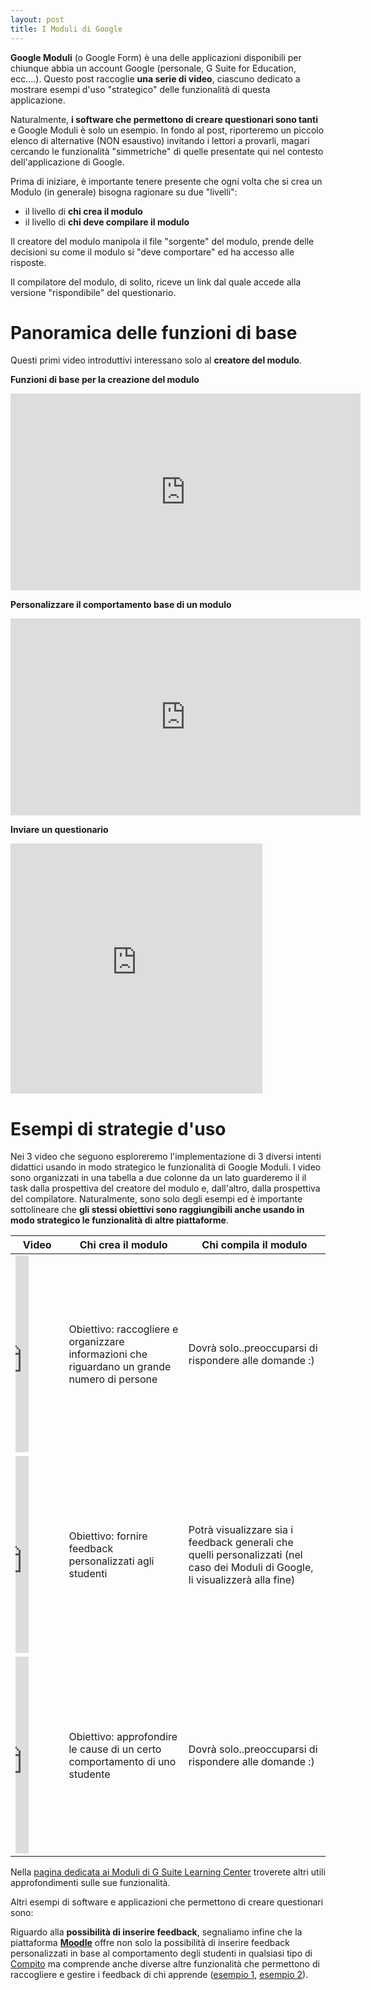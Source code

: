 ```yaml
---
layout: post
title: I Moduli di Google
---
```

**Google Moduli** (o Google Form) è una delle applicazioni disponibili per chiunque abbia un account Google (personale, G Suite for Education, ecc....). Questo post raccoglie **una serie di video**, ciascuno dedicato a mostrare esempi d'uso "strategico" delle funzionalità di questa applicazione.

Naturalmente, **i software che permettono di creare questionari sono tanti** e Google Moduli è solo un esempio. In fondo al post, riporteremo un piccolo elenco di alternative (NON esaustivo) invitando i lettori a provarli, magari cercando le funzionalità "simmetriche" di quelle presentate qui nel contesto dell'applicazione di Google. 

Prima di iniziare, è importante tenere presente che ogni volta che si crea un Modulo (in generale) bisogna ragionare su due "livelli":

* il livello di **chi crea il modulo**
* il livello di **chi deve compilare il modulo**

Il creatore del modulo manipola il file "sorgente" del modulo, prende delle decisioni su come il modulo si "deve comportare" ed ha accesso alle risposte.

Il compilatore del modulo, di solito, riceve un link dal quale accede alla versione "rispondibile" del questionario.

# Panoramica delle funzioni di base

Questi primi video introduttivi interessano solo al **creatore del modulo**.

**Funzioni di base per la creazione del modulo**

<iframe width="560" height="315" src="https://www.youtube-nocookie.com/embed/q_TwAzfgaYM" frameborder="0" allow="accelerometer; autoplay; encrypted-media; gyroscope; picture-in-picture" allowfullscreen></iframe>

**Personalizzare il comportamento base di un modulo**

<iframe width="560" height="315" src="https://www.youtube-nocookie.com/embed/lbCMbjrXHY4" frameborder="0" allow="accelerometer; autoplay; encrypted-media; gyroscope; picture-in-picture" allowfullscreen></iframe>

**Inviare un questionario**
<iframe width="80%" height="400" src="https://www.youtube-nocookie.com/embed/y84UWTNq0m0" frameborder="0" allow="accelerometer; autoplay; encrypted-media; gyroscope; picture-in-picture" allowfullscreen></iframe>

# Esempi di strategie d'uso

Nei 3 video che seguono esploreremo l'implementazione di 3 diversi intenti didattici usando in modo strategico le funzionalità di Google Moduli.
I video sono organizzati in una tabella a due colonne da un lato guarderemo il il task dalla prospettiva del creatore del modulo e, dall'altro, dalla prospettiva del compilatore.
Naturalmente, sono solo degli esempi ed è importante sottolineare che **gli stessi obiettivi sono raggiungibili anche usando in modo strategico le funzionalità di altre piattaforme**. 

| Video | Chi crea il modulo | Chi compila il modulo |
|--------------| ------------------ | --------------------- |
| <iframe width="30%" height="315" src="https://www.youtube-nocookie.com/embed/-8AhuYgnG4Q" frameborder="0" allow="accelerometer; autoplay; encrypted-media; gyroscope; picture-in-picture" allowfullscreen></iframe> | Obiettivo: raccogliere e organizzare informazioni che riguardano un grande numero di persone  |  Dovrà solo..preoccuparsi di rispondere alle domande :)|
| <iframe width="30%" height="315" src="https://www.youtube-nocookie.com/embed/E2zxInMmQ6w" frameborder="0" allow="accelerometer; autoplay; encrypted-media; gyroscope; picture-in-picture" allowfullscreen></iframe> | Obiettivo: fornire feedback personalizzati agli studenti | Potrà visualizzare sia i feedback generali che quelli personalizzati (nel caso dei Moduli di Google, li visualizzerà alla fine)|
| <iframe width="30%" height="315" src="https://www.youtube-nocookie.com/embed/67hF8RlOOOs" frameborder="0" allow="accelerometer; autoplay; encrypted-media; gyroscope; picture-in-picture" allowfullscreen></iframe> | Obiettivo: approfondire le cause di un certo comportamento di uno studente  | Dovrà solo..preoccuparsi di rispondere alle domande :)|

Nella [pagina dedicata ai Moduli di G Suite Learning Center](https://support.google.com/docs/topic/9055404?hl=it&ref_topic=1382883) troverete altri utili approfondimenti sulle sue funzionalità.

Altri esempi di software e applicazioni che permettono di creare questionari sono:


Riguardo alla **possibilità di inserire feedback**, segnaliamo infine che la piattaforma **[Moodle](https://moodle.org/?lang=it)** offre non solo la possibilità di inserire feedback personalizzati in base al comportamento degli studenti in qualsiasi tipo di [Compito](https://docs.moodle.org/35/it/Attivit%C3%A0_Compito) ma comprende anche diverse altre funzionalità che permettono di raccogliere e gestire i feedback di chi apprende ([esempio 1](https://docs.moodle.org/35/it/Attivit%C3%A0_Feedback), [esempio 2](https://docs.moodle.org/38/en/Feedback_block)).
